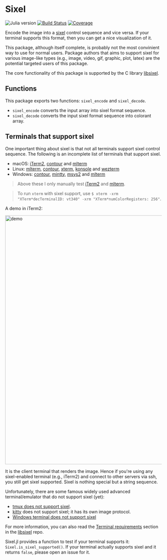 # Sixel

![Julia version](https://img.shields.io/badge/julia-%3E%3D%201.6-blue)
[![Build Status](https://github.com/johnnychen94/Sixel.jl/workflows/CI/badge.svg)](https://github.com/johnnychen94/Sixel.jl/actions)
[![Coverage](https://codecov.io/gh/johnnychen94/Sixel.jl/branch/master/graph/badge.svg)](https://codecov.io/gh/johnnychen94/Sixel.jl)

Encode the image into a [sixel][sixel_format_wiki] control sequence and vice versa. If your
terminal supports this format, then you can get a nice visualization of it.

This package, although itself complete, is probably not the most convinient way to use for normal
users. Package authors that aims to support sixel for various image-like types (e.g., image, video,
gif, graphic, plot, latex) are the potential targeted users of this package.

The core functionality of this package is supported by the C library [libsixel].

## Functions

This package exports two functions: `sixel_encode` and `sixel_decode`.

- `sixel_encode` converts the input array into sixel format sequence.
- `sixel_decode` converts the input sixel format sequence into colorant array.

## Terminals that support sixel

One important thing about sixel is that not all terminals support sixel control sequence. The
following is an incomplete list of terminals that support sixel.

- macOS: [iTerm2], [contour] and [mlterm]
- Linux: [mlterm], [contour], [xterm], [konsole] and [wezterm]
- Windows: [contour], [mintty], [msys2] and [mlterm]

> Above these I only manually test [iTerm2] and [mlterm].

> To run `xterm` with sixel support, use `$ xterm -xrm "XTerm*decTerminalID: vt340" -xrm "XTerm*numColorRegisters: 256"`.

A demo in iTerm2:

<img src="https://user-images.githubusercontent.com/8684355/118017901-b98f4d80-b389-11eb-93cf-0f99c169121d.png" alt="demo" width="1024" height="800">


It is the client terminal that renders the image. Hence if you're using any sixel-enabled terminal (e.g., iTerm2) and connect to other servers via ssh, you
still get sixel supported. Sixel is nothing special but a string sequence.

Unfortunately, there are some famous widely used advanced terminal/emulator that do not support
sixel (yet):

- [tmux does not support sixel](https://github.com/tmux/tmux/issues/1613#issuecomment-559940608).
- [kitty] does not support sixel; it has its own image protocol.
- [Windows terminal does not support sixel](https://github.com/microsoft/terminal/issues/448)

For more information, you can also read the [Terminal requirements](https://github.com/libsixel/libsixel#terminal-requirements) section in the [libsixel] repo.

Sixel.jl provides a function to test if your terminal supports it: `Sixel.is_sixel_supported()`. If
your terminal actually supports sixel and it returns `false`, please open an issue for it.

<!-- URLs -->

[contour]: https://github.com/christianparpart/contour
[iTerm2]: https://iterm2.com/
[kitty]: https://sw.kovidgoyal.net/kitty/
[libsixel]: https://github.com/libsixel/libsixel
[mlterm]: https://sourceforge.net/projects/mlterm/
[mintty]: https://github.com/mintty/mintty
[msys2]: https://www.msys2.org/
[sixel_format_wiki]: https://en.wikipedia.org/wiki/Sixel
[tmux]: https://github.com/tmux/tmux
[xterm]: https://invisible-island.net/xterm/
[konsole]: https://konsole.kde.org/
[wezterm]: https://wezfurlong.org/wezterm/
